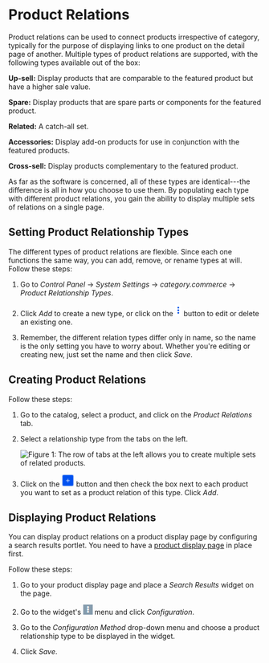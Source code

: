 # Product Relations [](id=product-relations)

Product relations can be used to connect products irrespective of category,
typically for the purpose of displaying links to one product on the detail page
of another. Multiple types of product relations are supported, with the
following types available out of the box:

**Up-sell:** Display products that are comparable to the featured product
but have a higher sale value.

**Spare:** Display products that are spare parts or components for the featured
product.

**Related:** A catch-all set.

**Accessories:** Display add-on products for use in conjunction with the featured products.

**Cross-sell:** Display products complementary to the featured product.

As far as the software is concerned, all of these types are identical---the
difference is all in how you choose to use them. By populating each type with
different product relations, you gain the ability to display multiple sets of
relations on a single page.

## Setting Product Relationship Types

The different types of product relations are flexible. Since each one functions
the same way, you can add, remove, or rename types at will. Follow these steps:

1.  Go to *Control Panel* &rarr; *System Settings* &rarr; *category.commerce*
    &rarr; *Product Relationship Types*.

2.  Click *Add* to create a new type, or click on the
    ![Options](../../../images/icon-options.png) button to edit or delete an
    existing one.

3.  Remember, the different relation types differ only in name, so the name is
    the only setting you have to worry about. Whether you're editing or creating
    new, just set the name and then click *Save*.

## Creating Product Relations

Follow these steps:

1.  Go to the catalog, select a product, and click on the *Product Relations*
    tab.

2.  Select a relationship type from the tabs on the left.

    ![Figure 1: The row of tabs at the left allows you to create multiple sets
    of related products.](../../../images/product-relations.png)

3.  Click on the ![Add](../../../images/icon-add.png) button and then check the
    box next to each product you want to set as a product relation of this type.
    Click *Add*.

## Displaying Product Relations

You can display product relations on a product display page by configuring
a search results portlet. You need to have a 
[product display page](discover/portal/-/knowledge_base/7-1/product-detail-page)
in place first.

Follow these steps:

1.  Go to your product display page and place a *Search Results* widget on the
    page.

2.  Go to the widget's ![Options](../../../images/icon-app-options.png) menu and
    click *Configuration*.

3.  Go to the *Configuration Method* drop-down menu and choose a product
    relationship type to be displayed in the widget.

4.  Click *Save*.
